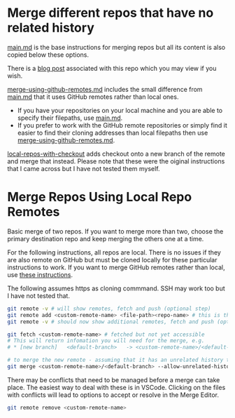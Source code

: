 # Merge different repos that have no related history

[main.md](https://github.com/pablisch/merge-repositories/blob/main/main.md) is the base instructions for merging repos but all its content is also copied below these options.

There is a [blog post](https://medium.com/p/68280a7bcee5/edit) associated with this repo which you may view if you wish.

[merge-using-github-remotes.md](https://github.com/pablisch/merge-repositories/blob/main/merge-using-github-remotes.md) includes the small difference from [main.md](https://github.com/pablisch/merge-repositories/blob/main/main.md) that it uses GitHub remotes rather than local ones.
* If you have your repositories on your local machine and you are able to specify their filepaths, use [main.md](https://github.com/pablisch/merge-repositories/blob/main/main.md). 
* If you prefer to work with the GitHub remote repositories or simply find it easier to find their cloning addresses than local filepaths then use [merge-using-github-remotes.md](https://github.com/pablisch/merge-repositories/blob/main/merge-using-github-remotes.md).

[local-repos-with-checkout](https://github.com/pablisch/merge-repositories/blob/main/local-repos-with-checkout.md) adds checkout onto a new branch of the remote and merge that instead. Please note that these were the oiginal instructions that I came across but I have not tested them myself.

# Merge Repos Using Local Repo Remotes

Basic merge of two repos. If you want to merge more than two, choose the primary destination repo and keep merging the others one at a time.

For the following instructions, all repos are local. There is no issues if they are also remote on GitHub but must be cloned locally for these particular instructions to work. If you want to merge GitHub remotes rather than local, use [these instructions](https://github.com/pablisch/merge-repositories/blob/main/merge-using-github-remotes.md).

The following assumes https as cloning commmand. SSH may work too but I have not tested that.

```bash
git remote -v # will show remotes, fetch and push (optional step)
git remote add <custom-remote-name> <file-path><repo-name> # this is the same as the HTTPS cloning code
git remote -v # should now show additional remotes, fetch and push (optional step)

git fetch <custom-remote-name> # fetched but not yet accessible
# This will return infomation you will need for the merge, e.g.
# * [new branch]   <default-branch>   -> <custom-remote-name>/<default-branch>

# to merge the new remote - assuming that it has an unrelated history to the original remote
git merge <custom-remote-name>/<default-branch> --allow-unrelated-histories
```

There may be conflicts that need to be managed before a merge can take place. The easiest way to deal with these is in VSCode. Clicking on the files with conflicts will lead to options to accept or resolve in the Merge Editor.

```bash
git remote remove <custom-remote-name>
```